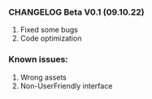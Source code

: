 ### CHANGELOG Beta V0.1 (09.10.22)
1. Fixed some bugs
2. Code optimization
### Known issues:
1. Wrong assets
2. Non-UserFriendly interface
